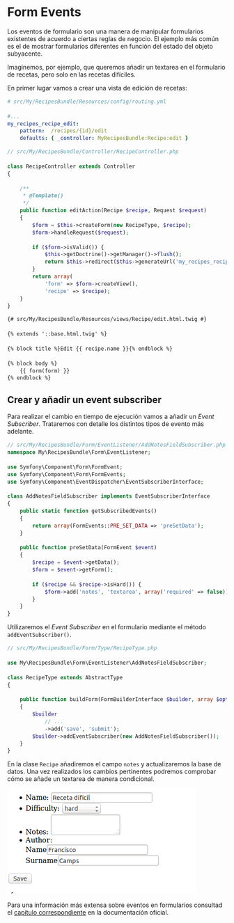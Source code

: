 # Form Events

Los eventos de formulario son una manera de manipular formularios existentes de acuerdo a ciertas reglas de negocio. El ejemplo más común es el de mostrar formularios diferentes en función del estado del objeto subyacente.

Imaginemos, por ejemplo, que queremos añadir un textarea en el formulario de recetas, pero solo en las recetas difíciles.

En primer lugar vamos a crear una vista de edición de recetas:

```yaml
# src/My/RecipesBundle/Resources/config/routing.yml

#...
my_recipes_recipe_edit:
    pattern:  /recipes/{id}/edit
    defaults: { _controller: MyRecipesBundle:Recipe:edit }
```


```php
// src/My/RecipesBundle/Controller/RecipeController.php

class RecipeController extends Controller
{

    /**
     * @Template()
     */
    public function editAction(Recipe $recipe, Request $request)
    {
        $form = $this->createForm(new RecipeType, $recipe);
        $form->handleRequest($request);

        if ($form->isValid()) {
            $this->getDoctrine()->getManager()->flush();
            return $this->redirect($this->generateUrl('my_recipes_recipe_show', array('id' => $recipe->getId())));
        }
        return array(
            'form' => $form->createView(),
            'recipe' => $recipe);
    }
}
```

```html
{# src/My/RecipesBundle/Resources/views/Recipe/edit.html.twig #}

{% extends '::base.html.twig' %}

{% block title %}Edit {{ recipe.name }}{% endblock %}

{% block body %}
    {{ form(form) }}
{% endblock %}

```



## Crear y añadir un event subscriber

Para realizar el cambio en tiempo de ejecución vamos a añadir un _Event Subscriber_. Trataremos con detalle los distintos tipos de evento más adelante.

```php
// src/My/RecipesBundle/Form/EventListener/AddNotesFieldSubscriber.php
namespace My\RecipesBundle\Form\EventListener;

use Symfony\Component\Form\FormEvent;
use Symfony\Component\Form\FormEvents;
use Symfony\Component\EventDispatcher\EventSubscriberInterface;

class AddNotesFieldSubscriber implements EventSubscriberInterface
{
    public static function getSubscribedEvents()
    {
        return array(FormEvents::PRE_SET_DATA => 'preSetData');
    }

    public function preSetData(FormEvent $event)
    {
        $recipe = $event->getData();
        $form = $event->getForm();

        if ($recipe && $recipe->isHard()) {
            $form->add('notes', 'textarea', array('required' => false));
        }
    }
}
```

Utilizaremos el _Event Subscriber_ en el formulario mediante el método `addEventSubscriber()`.

```php
// src/My/RecipesBundle/Form/Type/RecipeType.php

use My\RecipesBundle\Form\EventListener\AddNotesFieldSubscriber;

class RecipeType extends AbstractType
{

    public function buildForm(FormBuilderInterface $builder, array $options)
    {
        $builder
            // ...
            ->add('save', 'submit');
        $builder->addEventSubscriber(new AddNotesFieldSubscriber());
    }
}
```

En la clase `Recipe` añadiremos el campo `notes` y actualizaremos la base de datos. Una vez realizados los cambios pertinentes podremos comprobar cómo se añade un textarea de manera condicional.

![Form events](receta-dificil.png "Form events")


Para una información más extensa sobre eventos en formularios consultad el [capítulo correspondiente](http://symfony.com/doc/current/cookbook/form/dynamic_form_modification.html) en la documentación oficial.